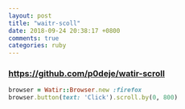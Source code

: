 ```yaml
---
layout: post
title: "waitr-scoll"
date: 2018-09-24 20:38:17 +0800
comments: true
categories: ruby
---
```


### https://github.com/p0deje/watir-scroll

``` ruby
browser = Watir::Browser.new :firefox
browser.button(text: 'Click').scroll.by(0, 800)
```
